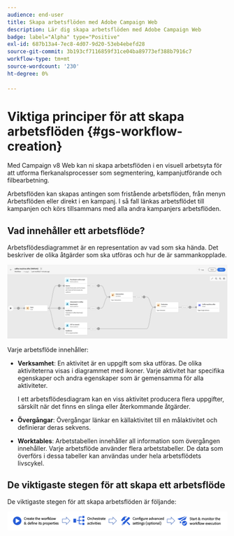 ```yaml
---
audience: end-user
title: Skapa arbetsflöden med Adobe Campaign Web
description: Lär dig skapa arbetsflöden med Adobe Campaign Web
badge: label="Alpha" type="Positive"
exl-id: 687b13a4-7ec8-4d07-9d20-53eb4ebefd28
source-git-commit: 3b193cf7116859f31ce04ba89773ef388b7916c7
workflow-type: tm+mt
source-wordcount: '230'
ht-degree: 0%

---
```



# Viktiga principer för att skapa arbetsflöden {#gs-workflow-creation}

Med Campaign v8 Web kan ni skapa arbetsflöden i en visuell arbetsyta för att utforma flerkanalsprocesser som segmentering, kampanjutförande och filbearbetning.

Arbetsflöden kan skapas antingen som fristående arbetsflöden, från menyn Arbetsflöden eller direkt i en kampanj. I så fall länkas arbetsflödet till kampanjen och körs tillsammans med alla andra kampanjers arbetsflöden.

## Vad innehåller ett arbetsflöde?

Arbetsflödesdiagrammet är en representation av vad som ska hända. Det beskriver de olika åtgärder som ska utföras och hur de är sammankopplade.

![](assets/workflow-example.png)

Varje arbetsflöde innehåller:

* **Verksamhet**: En aktivitet är en uppgift som ska utföras. De olika aktiviteterna visas i diagrammet med ikoner. Varje aktivitet har specifika egenskaper och andra egenskaper som är gemensamma för alla aktiviteter.

   I ett arbetsflödesdiagram kan en viss aktivitet producera flera uppgifter, särskilt när det finns en slinga eller återkommande åtgärder.

* **Övergångar**: Övergångar länkar en källaktivitet till en målaktivitet och definierar deras sekvens.

* **Worktables**: Arbetstabellen innehåller all information som övergången innehåller. Varje arbetsflöde använder flera arbetstabeller. De data som överförs i dessa tabeller kan användas under hela arbetsflödets livscykel.

## De viktigaste stegen för att skapa ett arbetsflöde

De viktigaste stegen för att skapa arbetsflöden är följande:

![](assets/workflow-creation-process.png)
